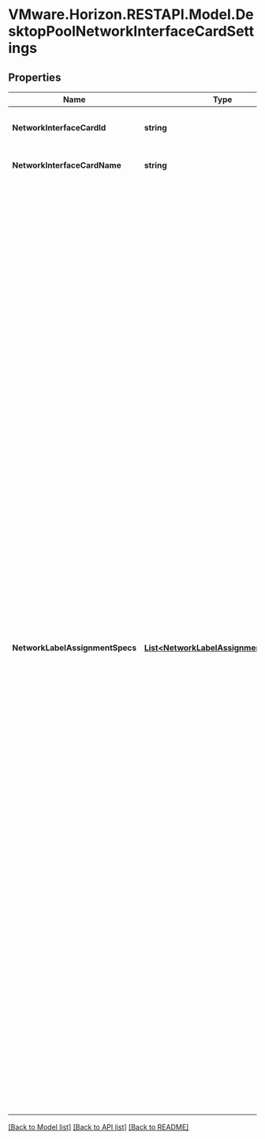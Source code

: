 # VMware.Horizon.RESTAPI.Model.DesktopPoolNetworkInterfaceCardSettings
## Properties

Name | Type | Description | Notes
------------ | ------------- | ------------- | -------------
**NetworkInterfaceCardId** | **string** | The network interface card id for these settings. | [optional] 
**NetworkInterfaceCardName** | **string** | The network interface card name. | [optional] 
**NetworkLabelAssignmentSpecs** | [**List&lt;NetworkLabelAssignmentSettings&gt;**](NetworkLabelAssignmentSettings.md) | Automatic network label assignment feature settings for this NIC. By default, newly provisioned machines of an automated desktop pool retain their parent image&#39;s network labels on each of their network interface cards. In certain circumstances, notably dealing with VLAN subset sizing and DHCP IP address availability, it may be desirable for the desktop pool to instead use different network labels for these newly provisioned machines. This feature allows an administrator to provide a per NIC list of network labels and their maximum availability to be automatically distributed to newly provisioned machines. &lt;br&gt; If this is unset, the feature is disabled.&lt;br&gt; Starting at the alphabetically first network label specification in the list that has not yet been assigned its maximum count for this NIC on this desktop pool, the desktop pool will have its next provisioned machine&#39;s NIC assigned that label. If all network labels in this list have reached their maximum count, this desktop pool will have further provisioned machines assigned the last label in the list over capacity, and an error will be logged. Not all labels need be configured. &lt;br&gt; | [optional] 

[[Back to Model list]](../README.md#documentation-for-models) [[Back to API list]](../README.md#documentation-for-api-endpoints) [[Back to README]](../README.md)

